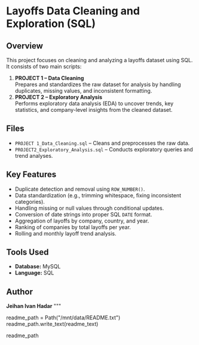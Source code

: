 # Layoffs Data Cleaning and Exploration (SQL)

## Overview
This project focuses on cleaning and analyzing a layoffs dataset using SQL. It consists of two main scripts:
1. **PROJECT 1 – Data Cleaning**  
   Prepares and standardizes the raw dataset for analysis by handling duplicates, missing values, and inconsistent formatting.  
2. **PROJECT 2 – Exploratory Analysis**  
   Performs exploratory data analysis (EDA) to uncover trends, key statistics, and company-level insights from the cleaned dataset.

## Files
- `PROJECT 1_Data_Cleaning.sql` – Cleans and preprocesses the raw data.  
- `PROJECT2_Exploratory_Analysis.sql` – Conducts exploratory queries and trend analyses.

## Key Features
- Duplicate detection and removal using `ROW_NUMBER()`.
- Data standardization (e.g., trimming whitespace, fixing inconsistent categories).
- Handling missing or null values through conditional updates.
- Conversion of date strings into proper SQL `DATE` format.
- Aggregation of layoffs by company, country, and year.
- Ranking of companies by total layoffs per year.
- Rolling and monthly layoff trend analysis.

## Tools Used
- **Database:** MySQL  
- **Language:** SQL  

## Author
**Jeihan Ivan Hadar**
"""

readme_path = Path("/mnt/data/README.txt")
readme_path.write_text(readme_text)

readme_path
